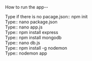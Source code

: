 How to run the app--

Type if there is no pacage.json:: npm init<br/>
Type:: nano package.json<br/>
Type:: nano app.js<br/>
Type:: npm install express<br/>
Type:: npm install mongodb<br/>
Type:: nano db.js<br/>
Type:: npm install -g nodemon<br/>
Type:: nodemon app<br/>
